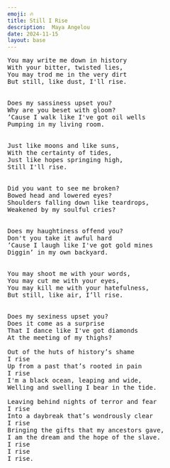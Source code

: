 ```yaml
---
emoji: 🔥
title: Still I Rise
description:  Maya Angelou
date: 2024-11-15
layout: base
---
```



<pre>
You may write me down in history
With your bitter, twisted lies,
You may trod me in the very dirt
But still, like dust, I'll rise.


Does my sassiness upset you?
Why are you beset with gloom?
’Cause I walk like I've got oil wells
Pumping in my living room.


Just like moons and like suns,
With the certainty of tides,
Just like hopes springing high,
Still I'll rise.


Did you want to see me broken?
Bowed head and lowered eyes?
Shoulders falling down like teardrops,
Weakened by my soulful cries?


Does my haughtiness offend you?
Don't you take it awful hard
’Cause I laugh like I've got gold mines
Diggin’ in my own backyard.


You may shoot me with your words,
You may cut me with your eyes,
You may kill me with your hatefulness,
But still, like air, I’ll rise.


Does my sexiness upset you?
Does it come as a surprise
That I dance like I've got diamonds
At the meeting of my thighs?

Out of the huts of history’s shame
I rise
Up from a past that’s rooted in pain
I rise
I'm a black ocean, leaping and wide,
Welling and swelling I bear in the tide.

Leaving behind nights of terror and fear
I rise
Into a daybreak that’s wondrously clear
I rise
Bringing the gifts that my ancestors gave,
I am the dream and the hope of the slave.
I rise
I rise
I rise.
</pre>